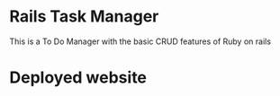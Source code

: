 # Rails Task Manager

This is a To Do Manager with the basic CRUD features of Ruby on rails

# Deployed website


